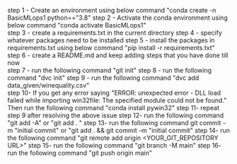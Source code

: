 step 1 - Create an environment using below command
            "conda create -n BasicMLops1 python=="3.8"
step 2 - Activate the conda environment using below command
            "conda activate BasicMLops1"      
step 3 - create a requirements.txt in the current directory
step 4 - specify whatever packages need to be installed
step 5 - install the packages in requirements.txt using below command
            "pip install -r requirements.txt"     
step 6 - create a README.md and keep adding steps that you have done till now       
step 7 - run the following command 
            "git init"
step 8 - run the following command 
            "dvc init"
step 9 - run the following command 
            "dvc add data_given/winequality.csv"    
step 10- If you get any error saying "ERROR: unexpected error - DLL load failed while importing win32file: The specified module could not be found."
         Then run the following command 
            "conda install pywin32"
step 11- repeat step 9 after resolving the above issue
step 12- run the following command 
            "git add -A" or "git add . "
step 13- run the following command 
            git commit -m "initial commit" or "git add . && git commit -m "initial commit"
step 14- run the following command 
            "git remote add origin <YOUR_GIT_REPOSITORY URL>"
step 15- run the following command 
            "git branch -M main"
step 16- run the following command 
            "git push origin main"
